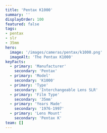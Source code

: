 ```yaml
---
title: 'Pentax K1000'
summary: ''
displayOrder: 100
featured: false
tags:
- pentax
- slr
- 35mm
hero:
  image: '/images/cameras/pentax/k1000.png'
  imageAlt: 'The Pentax K1000'
keyFacts:
  - primary: 'Manufacturer'
    secondary: 'Pentax'
  - primary: 'Model'
    secondary: 'K1000'
  - primary: 'Type'
    secondary: 'Interchangeable Lens SLR'
  - primary: 'Film Type'
    secondary: '35mm'
  - primary: 'Years Made'
    secondary: '1976-1997'
  - primary: 'Lens Mount'
    secondary: 'Pentax K'
team: []
---
```

